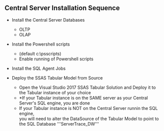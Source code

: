 <h2>Central Server Installation Sequence</h2> 

* Install the Central Server Databases
  * OLTP
  * OLAP

* Install the Powershell scripts 
  * (default c:\psscripts) 
  * Enable running of Powershell scripts

* Install the SQL Agent Jobs

* Deploy the SSAS Tabular Model from Source
  * Open the Visual Studio 2017 SSAS Tabular Solution and Deploy it to the Tabular instance of your choice
  * *If your Tabular instance is on the SAME server as your Central Server's SQL engine, you are done
  * If your Tabular instance is NOT on the Central Server runnin the SQL engine, <br>
  you will need to alter the DataSource of the Tabular Model to point to the SQL Database '''ServerTrace_DW'''
